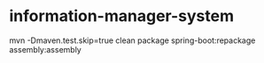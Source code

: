 # information-manager-system

mvn -Dmaven.test.skip=true clean package spring-boot:repackage assembly:assembly
